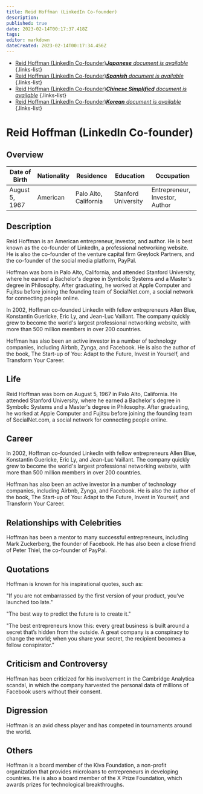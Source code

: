 ```yaml
---
title: Reid Hoffman (LinkedIn Co-founder)
description: 
published: true
date: 2023-02-14T00:17:37.418Z
tags: 
editor: markdown
dateCreated: 2023-02-14T00:17:34.456Z
---
```


- [Reid Hoffman (LinkedIn Co-founder)***Japanese** document is available*](/ja/Knowledge-base/Dictionary/Person/reid-hoffman-linkedin-co-founder)
{.links-list}
- [Reid Hoffman (LinkedIn Co-founder)***Spanish** document is available*](/es/Knowledge-base/Dictionary/Person/reid-hoffman-linkedin-co-founder)
{.links-list}
- [Reid Hoffman (LinkedIn Co-founder)***Chinese Simplified** document is available*](/zh/Knowledge-base/Dictionary/Person/reid-hoffman-linkedin-co-founder)
{.links-list}
- [Reid Hoffman (LinkedIn Co-founder)***Korean** document is available*](/ko/Knowledge-base/Dictionary/Person/reid-hoffman-linkedin-co-founder)
{.links-list}


# Reid Hoffman (LinkedIn Co-founder)

## Overview

| Date of Birth | Nationality | Residence | Education | Occupation |
| ------------- | ----------- | --------- | --------- | ---------- |
| August 5, 1967 | American | Palo Alto, California | Stanford University | Entrepreneur, Investor, Author |

## Description

Reid Hoffman is an American entrepreneur, investor, and author. He is best known as the co-founder of LinkedIn, a professional networking website. He is also the co-founder of the venture capital firm Greylock Partners, and the co-founder of the social media platform, PayPal.

Hoffman was born in Palo Alto, California, and attended Stanford University, where he earned a Bachelor's degree in Symbolic Systems and a Master's degree in Philosophy. After graduating, he worked at Apple Computer and Fujitsu before joining the founding team of SocialNet.com, a social network for connecting people online.

In 2002, Hoffman co-founded LinkedIn with fellow entrepreneurs Allen Blue, Konstantin Guericke, Eric Ly, and Jean-Luc Vaillant. The company quickly grew to become the world's largest professional networking website, with more than 500 million members in over 200 countries.

Hoffman has also been an active investor in a number of technology companies, including Airbnb, Zynga, and Facebook. He is also the author of the book, The Start-up of You: Adapt to the Future, Invest in Yourself, and Transform Your Career.

## Life

Reid Hoffman was born on August 5, 1967 in Palo Alto, California. He attended Stanford University, where he earned a Bachelor's degree in Symbolic Systems and a Master's degree in Philosophy. After graduating, he worked at Apple Computer and Fujitsu before joining the founding team of SocialNet.com, a social network for connecting people online.

## Career

In 2002, Hoffman co-founded LinkedIn with fellow entrepreneurs Allen Blue, Konstantin Guericke, Eric Ly, and Jean-Luc Vaillant. The company quickly grew to become the world's largest professional networking website, with more than 500 million members in over 200 countries.

Hoffman has also been an active investor in a number of technology companies, including Airbnb, Zynga, and Facebook. He is also the author of the book, The Start-up of You: Adapt to the Future, Invest in Yourself, and Transform Your Career.

## Relationships with Celebrities

Hoffman has been a mentor to many successful entrepreneurs, including Mark Zuckerberg, the founder of Facebook. He has also been a close friend of Peter Thiel, the co-founder of PayPal.

## Quotations

Hoffman is known for his inspirational quotes, such as:

"If you are not embarrassed by the first version of your product, you’ve launched too late."

"The best way to predict the future is to create it."

"The best entrepreneurs know this: every great business is built around a secret that’s hidden from the outside. A great company is a conspiracy to change the world; when you share your secret, the recipient becomes a fellow conspirator."

## Criticism and Controversy

Hoffman has been criticized for his involvement in the Cambridge Analytica scandal, in which the company harvested the personal data of millions of Facebook users without their consent.

## Digression

Hoffman is an avid chess player and has competed in tournaments around the world.

## Others

Hoffman is a board member of the Kiva Foundation, a non-profit organization that provides microloans to entrepreneurs in developing countries. He is also a board member of the X Prize Foundation, which awards prizes for technological breakthroughs.